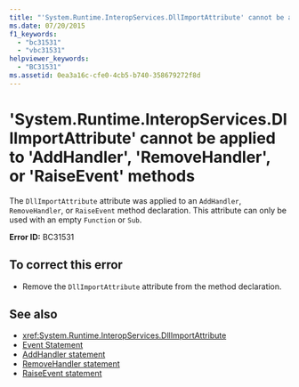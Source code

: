 ```yaml
---
title: "'System.Runtime.InteropServices.DllImportAttribute' cannot be applied to 'AddHandler', 'RemoveHandler', or 'RaiseEvent' methods"
ms.date: 07/20/2015
f1_keywords: 
  - "bc31531"
  - "vbc31531"
helpviewer_keywords: 
  - "BC31531"
ms.assetid: 0ea3a16c-cfe0-4cb5-b740-358679272f8d
---
```

# 'System.Runtime.InteropServices.DllImportAttribute' cannot be applied to 'AddHandler', 'RemoveHandler', or 'RaiseEvent' methods
The `DllImportAttribute` attribute was applied to an `AddHandler`, `RemoveHandler`, or `RaiseEvent` method declaration. This attribute can only be used with an empty `Function` or `Sub`.  
  
 **Error ID:** BC31531  
  
## To correct this error  
  
- Remove the `DllImportAttribute` attribute from the method declaration.  
  
## See also

- <xref:System.Runtime.InteropServices.DllImportAttribute>
- [Event Statement](../language-reference/statements/event-statement.md)
- [AddHandler statement](../language-reference/statements/addhandler-statement.md)
- [RemoveHandler statement](../language-reference/statements/removehandler-statement.md)
- [RaiseEvent statement](../language-reference/statements/raiseevent-statement.md)
